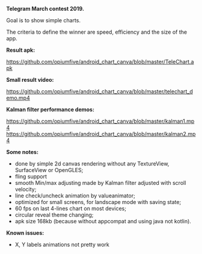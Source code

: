 <b>Telegram March contest 2019.</b> 

Goal is to show simple charts.

The criteria to define the winner are speed, efficiency and the size of the app.

<b>Result apk:</b> 

https://github.com/opiumfive/android_chart_canva/blob/master/TeleChart.apk

<b>Small result video:</b> 

https://github.com/opiumfive/android_chart_canva/blob/master/telechart_demo.mp4

<b>Kalman filter performance demos:</b> 

https://github.com/opiumfive/android_chart_canva/blob/master/kalman1.mp4
https://github.com/opiumfive/android_chart_canva/blob/master/kalman2.mp4

<b>Some notes:</b> 
- done by simple 2d canvas rendering without any TextureView, SurfaceView or OpenGLES;
- fling support
- smooth Min/max adjusting made by Kalman filter adjusted with scroll velocity;
- line check/uncheck animation by valueanimator;
- optimized for small screens, for landscape mode with saving state;
- 60 fps on last 4-lines chart on most devices;
- circular reveal theme changing;
- apk size 168kb (because without appcompat and using java not kotlin).

<b>Known issues:</b>
- X, Y labels animations not pretty work
